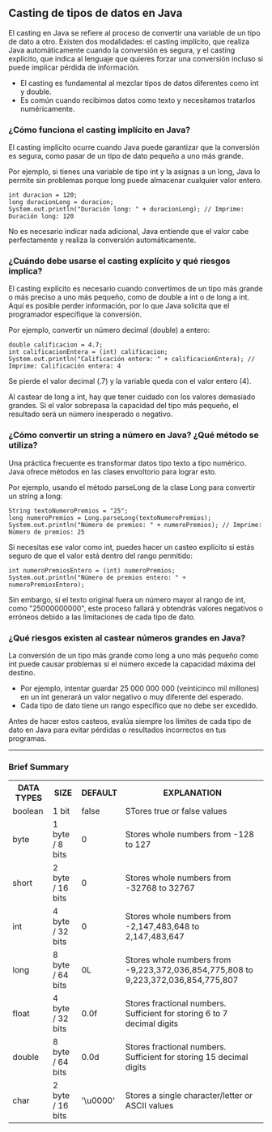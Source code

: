 <h2 align="left"> Casting de tipos de datos en Java </h2>

<p align="left"> El casting en Java se refiere al proceso de convertir una variable de un tipo de dato a otro. Existen dos modalidades: el casting implícito, que realiza Java automáticamente cuando la conversión es segura, y el casting explícito, que indica al lenguaje que quieres forzar una conversión incluso si puede implicar pérdida de información.  

* El casting es fundamental al mezclar tipos de datos diferentes como int y double.
* Es común cuando recibimos datos como texto y necesitamos tratarlos numéricamente. </p>

<h3> ¿Cómo funciona el casting implícito en Java? </h3>

<p align="left">El casting implícito ocurre cuando Java puede garantizar que la conversión es segura, como pasar de un tipo de dato pequeño a uno más grande.

Por ejemplo, si tienes una variable de tipo int y la asignas a un long, Java lo permite sin problemas porque long puede almacenar cualquier valor entero.

    int duracion = 120;
    long duracionLong = duracion;
    System.out.println("Duración long: " + duracionLong); // Imprime: Duración long: 120

No es necesario indicar nada adicional, Java entiende que el valor cabe perfectamente y realiza la conversión automáticamente. </p>

<h3> ¿Cuándo debe usarse el casting explícito y qué riesgos implica? </h3>

<p align="left">El casting explícito es necesario cuando convertimos de un tipo más grande o más preciso a uno más pequeño, como de double a int o de long a int. Aquí es posible perder información, por lo que Java solicita que el programador especifique la conversión.

Por ejemplo, convertir un número decimal (double) a entero:

    double calificacion = 4.7;
    int calificacionEntera = (int) calificacion;
    System.out.println("Calificación entera: " + calificacionEntera); // Imprime: Calificación entera: 4

Se pierde el valor decimal (.7) y la variable queda con el valor entero (4).

Al castear de long a int, hay que tener cuidado con los valores demasiado grandes. Si el valor sobrepasa la capacidad del tipo más pequeño, el resultado será un número inesperado o negativo.

 </p>

 <h3> ¿Cómo convertir un string a número en Java? ¿Qué método se utiliza? </h3>

<p align="left"> Una práctica frecuente es transformar datos tipo texto a tipo numérico. Java ofrece métodos en las clases envoltorio para lograr esto.

Por ejemplo, usando el método parseLong de la clase Long para convertir un string a long:

    String textoNumeroPremios = "25";
    long numeroPremios = Long.parseLong(textoNumeroPremios);
    System.out.println("Número de premios: " + numeroPremios); // Imprime: Número de premios: 25

Si necesitas ese valor como int, puedes hacer un casteo explícito si estás seguro de que el valor está dentro del rango permitido:

    int numeroPremiosEntero = (int) numeroPremios;
    System.out.println("Número de premios entero: " + numeroPremiosEntero);

Sin embargo, si el texto original fuera un número mayor al rango de int, como "25000000000", este proceso fallará y obtendrás valores negativos o erróneos debido a las limitaciones de cada tipo de dato.

 </p>

<h3> ¿Qué riesgos existen al castear números grandes en Java? </h3>

<p align="left"> La conversión de un tipo más grande como long a uno más pequeño como int puede causar problemas si el número excede la capacidad máxima del destino.

* Por ejemplo, intentar guardar 25 000 000 000 (veinticinco mil millones) en un int generará un valor negativo o muy diferente del esperado.
* Cada tipo de dato tiene un rango específico que no debe ser excedido.

Antes de hacer estos casteos, evalúa siempre los límites de cada tipo de dato en Java para evitar pérdidas o resultados incorrectos en tus programas.

 </p>

<hr>

<h3> Brief Summary </h3>

<table>
  <tr>
    <th>DATA TYPES</th>
    <th>SIZE</th>
    <th>DEFAULT</th>
    <th>EXPLANATION</th>
  </tr>
  <tr>
    <td>boolean</td>
    <td>1 bit</td>
    <td>false</td>
    <td>STores true or false values</td>
  </tr>
  <tr>
    <td>byte</td>
    <td>1 byte / 8 bits</td>
    <td>0</td>
    <td>Stores whole numbers from -128 to 127</td>
  </tr>
  <tr>
    <td>short</td>
    <td>2 byte / 16 bits</td>
    <td>0</td>
    <td>Stores whole numbers from -32768 to 32767</td>
  </tr>
  <tr>
    <td>int</td>
    <td>4 byte / 32 bits</td>
    <td>0</td>
    <td>Stores whole numbers from -2,147,483,648 to 2,147,483,647</td>
  </tr>
  <tr>
    <td>long</td>
    <td>8 byte / 64 bits</td>
    <td>0L</td>
    <td>Stores whole numbers from -9,223,372,036,854,775,808 to 9,223,372,036,854,775,807</td>
  </tr>
  <tr>
    <td>float</td>
    <td>4 byte / 32 bits</td>
    <td>0.0f</td>
    <td>Stores fractional numbers. Sufficient for storing 6 to 7 decimal digits</td>
  </tr>
  <tr>
    <td>double</td>
    <td>8 byte / 64 bits</td>
    <td>0.0d</td>
    <td>Stores fractional numbers. Sufficient for storing 15 decimal digits</td>
  </tr>
  <tr>
    <td>char</td>
    <td>2 byte / 16 bits</td>
    <td>'\u0000'</td>
    <td>Stores a single character/letter or ASCII values</td>
  </tr>
</table>
